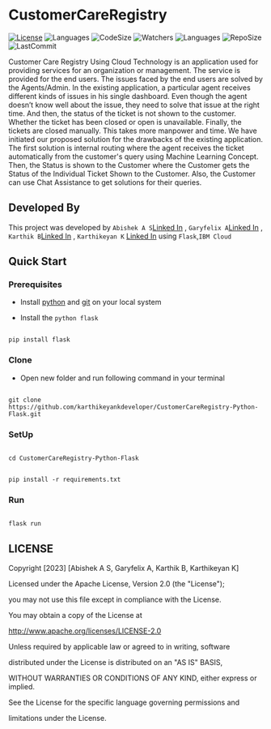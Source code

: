 
# CustomerCareRegistry

  

[![License](https://img.shields.io/github/license/karthikeyankdeveloper/CustomerCareRegistry-Python-Flask)](https://github.com/karthikeyankdeveloper/CustomerCareRegistry-Python-Flask/blob/main/LICENSE) ![Languages](https://img.shields.io/github/languages/count/karthikeyankdeveloper/CustomerCareRegistry-Python-Flask) ![CodeSize](https://img.shields.io/github/languages/code-size/karthikeyankdeveloper/CustomerCareRegistry-Python-Flask) ![Watchers](https://img.shields.io/github/watchers/karthikeyankdeveloper/CustomerCareRegistry-Python-Flask?style=social) ![Languages](https://img.shields.io/github/languages/top/karthikeyankdeveloper/CustomerCareRegistry-Python-Flask) ![RepoSize](https://img.shields.io/github/repo-size/karthikeyankdeveloper/CustomerCareRegistry-Python-Flask) ![LastCommit](https://img.shields.io/github/last-commit/karthikeyankdeveloper/CustomerCareRegistry-Python-Flask)

  

Customer Care Registry Using Cloud Technology is an application used for providing services for an organization or management. The service is provided for the end users. The issues faced by the end users are solved by the Agents/Admin. In the existing application, a particular agent receives different kinds of issues in his single dashboard. Even though the agent doesn’t know well about the issue, they need to solve that issue at the right time. And then, the status of the ticket is not shown to the customer. Whether the ticket has been closed or open is unavailable. Finally, the tickets are closed manually. This takes more manpower and time. We have initiated our proposed solution for the drawbacks of the existing application. The first solution is internal routing where the agent receives the ticket automatically from the customer's query using Machine Learning Concept. Then, the Status is shown to the Customer where the Customer gets the Status of the Individual Ticket Shown to the Customer. Also, the Customer can use Chat Assistance to get solutions for their queries.

  

## Developed By

  

This project was developed by `Abishek A S`[Linked In](https://in.linkedin.com/in/abishek-a-s-958188175/) , `Garyfelix A`[Linked In](https://in.linkedin.com/in/gary-felix-a-4075541a2/) , `Karthik B`[Linked In](https://in.linkedin.com/in/karthik-b-7276171a9/) , `Karthikeyan K` [Linked In](https://www.linkedin.com/in/karthikeyan-developer/) using `Flask`,`IBM Cloud`

  


  
  

## Quick Start

  

### Prerequisites

- Install [python](https://www.python.org/downloads/) and [git](https://git-scm.com/download/) on your local system

  

- Install the `python flask`

```

pip install flask

```

  

### Clone

  

- Open new folder and run following command in your terminal

```

git clone https://github.com/karthikeyankdeveloper/CustomerCareRegistry-Python-Flask.git

```

  

### SetUp

```

cd CustomerCareRegistry-Python-Flask

```

  

```

pip install -r requirements.txt

```

  

### Run

```

flask run

```

  

## LICENSE

Copyright [2023] [Abishek A S, Garyfelix A, Karthik B, Karthikeyan K]

  

Licensed under the Apache License, Version 2.0 (the "License");

you may not use this file except in compliance with the License.

You may obtain a copy of the License at

  

http://www.apache.org/licenses/LICENSE-2.0

  

Unless required by applicable law or agreed to in writing, software

distributed under the License is distributed on an "AS IS" BASIS,

WITHOUT WARRANTIES OR CONDITIONS OF ANY KIND, either express or implied.

See the License for the specific language governing permissions and

limitations under the License.